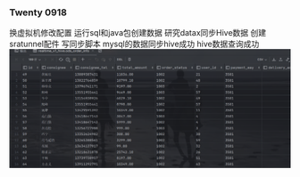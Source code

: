 ### Twenty 0918
换虚拟机修改配置
运行sql和java包创建数据
研究datax同步Hive数据
创建sratunnel配件
写同步脚本
mysql的数据同步hive成功
hive数据查询成功
![img.png](img.png)